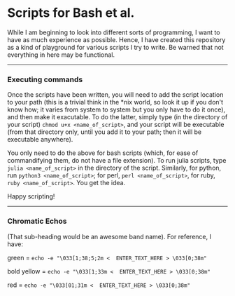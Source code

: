# Scripts for Bash et al.

While I am beginning to look into different sorts of programming, I want to have as much experience as possible.  Hence, I have created this repository as a kind of playground for various scripts I try to write.  Be warned that not everything in here may be functional.

---

### Executing commands

Once the scripts have been written, you will need to add the script location to your path (this is a trivial think in the *nix world, so look it up if you don't know how; it varies from system to system but you only have to do it once), and then make it exacutable.  To do the latter, simply type (in the directory of your script) `chmod u+x <name_of_script>`, and your script will be executable (from that directory only, until you add it to your path; then it will be executable anywhere).

You only need to do the above for bash scripts (which, for ease of commandifying them, do not have a file extension).  To run julia scripts, type `julia <name_of_script>` in the directory of the script.  Similarly, for python, run `python3 <name_of_script>`; for perl, `perl <name_of_script>`, for ruby, `ruby <name_of_script>`.  You get the idea.

Happy scripting!

---

### Chromatic Echos

(That sub-heading would be an awesome band name).  For reference, I have:

green = `echo -e "\033[1;38;5;2m <  ENTER_TEXT_HERE > \033[0;38m"`

bold yellow = `echo -e "\033[1;33m <  ENTER_TEXT_HERE > \033[0;38m"`

red = `echo -e "\033[01;31m <  ENTER_TEXT_HERE > \033[0;38m"`
